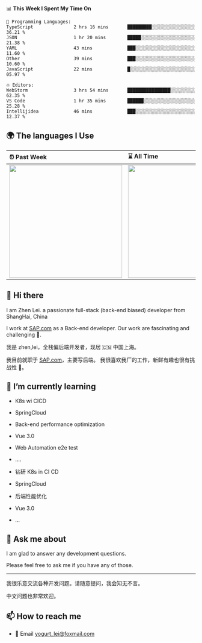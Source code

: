 <!--START_SECTION:waka-->
📊 **This Week I Spent My Time On** 

```text
💬 Programming Languages: 
TypeScript               2 hrs 16 mins       █████████░░░░░░░░░░░░░░░░   36.21 % 
JSON                     1 hr 20 mins        █████░░░░░░░░░░░░░░░░░░░░   21.38 % 
YAML                     43 mins             ███░░░░░░░░░░░░░░░░░░░░░░   11.60 % 
Other                    39 mins             ███░░░░░░░░░░░░░░░░░░░░░░   10.60 % 
JavaScript               22 mins             █░░░░░░░░░░░░░░░░░░░░░░░░   05.97 % 

🔥 Editors: 
WebStorm                 3 hrs 54 mins       ████████████████░░░░░░░░░   62.35 % 
VS Code                  1 hr 35 mins        ██████░░░░░░░░░░░░░░░░░░░   25.28 % 
Intellijidea             46 mins             ███░░░░░░░░░░░░░░░░░░░░░░   12.37 % 
```


<!--END_SECTION:waka-->


## 🌍 The languages I Use

| ⏰ Past Week                                                                                                                                                  | ⌛️ All Time                                                                                                                                                  |
| :------------------------------------------------------------------------------------------------------------------------------------------------------------ | :------------------------------------------------------------------------------------------------------------------------------------------------------------ |
| <a href="https://wakatime.com/@9a64fd4e-85ff-48a6-a0c1-e09ecd80bab9"> <img src="https://wakatime.com/share/@9a64fd4e-85ff-48a6-a0c1-e09ecd80bab9/5f97c4a7-f918-43db-bace-c48898f1cd61.svg" height="300px"></a> | <a href="https://wakatime.com/@9a64fd4e-85ff-48a6-a0c1-e09ecd80bab9"><img src="https://wakatime.com/share/@9a64fd4e-85ff-48a6-a0c1-e09ecd80bab9/455e730b-0452-4b83-9bc2-fb46e42553a7.svg" height="300px"></a> |

## 👋 Hi there

I am Zhen Lei. a passionate full-stack (back-end biased) developer from ShangHai, China

I work at [SAP.com](https://www.sap.com) as a Back-end developer.
Our work are fascinating and challenging 💪.

我是 zhen,lei，全栈偏后端开发者，现居 🇨🇳 中国上海。

我目前就职于 [SAP.com](https://www.sap.cn)，主要写后端。
我很喜欢我厂的工作，新鲜有趣也很有挑战性 💪。

## 🌱 I’m currently learning

- K8s wi CICD
- SpringCloud
- Back-end performance optimization
- Vue 3.0
- Web Automation e2e test
- ....

- 钻研 K8s in CI CD
- SpringCloud
- 后端性能优化
- Vue 3.0
- ...

## 💬 Ask me about

I am glad to answer any development questions.

Please feel free to ask me if you have any of those.

---

我很乐意交流各种开发问题。请随意提问，我会知无不言。

中文问题也非常欢迎。

## 📫 How to reach me

- 📧 Email [yogurt_lei@foxmail.com](mailto:yogurt_lei@foxmail.com)
